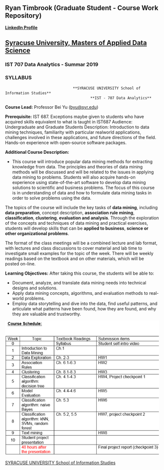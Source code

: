 ## Ryan Timbrook (Graduate Student - Course Work Repository)
**[LinkedIn Profile](https://www.linkedin.com/in/ryantimbrook/)**

## [Syracuse University, Masters of Applied Data Science](https://ischool.syr.edu/academics/graduate/masters-degrees/ms-in-applied-data-science/)

### IST 707 Data Analytics - Summar 2019
### SYLLABUS

                                   **SYRACUSE UNIVERSITY School of Information Studies**
                                           **IST - 707 Data Analytics**   

**Course Lead:** Professor Bei Yu (byu@syr.edu) 

**Prerequisite:** IST 687.  Exceptions maybe given to students who have acquired skills equivalent to what is taught in IST687 Audience:  Undergraduate and Graduate Students Description:  Introduction to data mining techniques, familiarity with particular realworld applications, challenges involved in these applications, and future directions of the field. Hands-on experience with open-source software packages. 

**Additional Course Description:**
* This course will introduce popular data mining methods for extracting knowledge from data. The principles and theories of data mining methods will be discussed and will be related to the issues in applying data mining to problems.  Students will also acquire hands-on experience using state-of-the-art software to develop data mining solutions to scientific and business problems. The focus of this course is in understanding of data and how to formulate data mining tasks in order to solve problems using the data.  

The topics of the course will include the key tasks of **data mining**, including **data preparation**, concept description, **association rule mining**, **classification**, **clustering**, **evaluation and analysis**. Through the exploration of the concepts and techniques of data mining and practical exercises, students will develop skills that can be **applied to business**, **science or other organizational problems**. 

The format of the class meetings will be a combined lecture and lab format, with lectures and class discussions to cover material and lab time to investigate small examples for the topic of the week.  There will be weekly readings based on the textbook and on other materials, which will be posted on-line.

**Learning Objectives:** After taking this course, the students will be able to: 
* Document, analyze, and translate data mining needs into technical designs and solutions. 
* Apply data mining concepts, algorithms, and evaluation methods to real-world problems. 
* Employ data storytelling and dive into the data, find useful patterns, and articulate what patterns have been found, how they are found, and why they are valuable and trustworthy.


![Schedule](./images/schedule.png)

[SYRACUSE UNIVERSITY School of Information Studies](https://ischool.syr.edu/)

